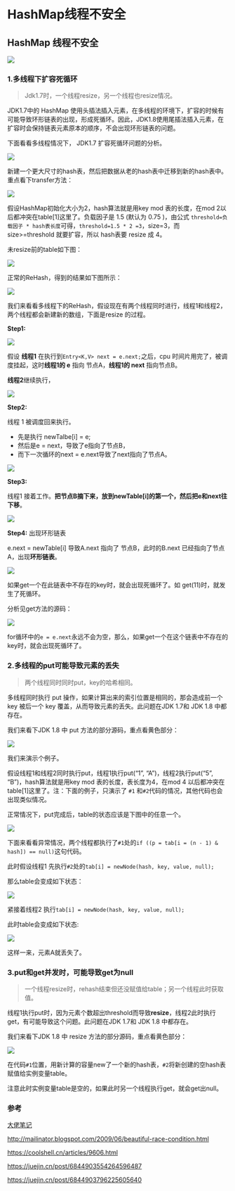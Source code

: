 # HashMap线程不安全

## HashMap 线程不安全

![](http://blog-img.coolsen.cn/img/HashMap%E4%B8%BA%E4%BB%80%E4%B9%88%E7%BA%BF%E7%A8%8B%E4%B8%8D%E5%AE%89%E5%85%A8.png)

### 1.多线程下扩容死循环

> Jdk1.7时，一个线程resize，另一个线程也resize情况。

JDK1.7中的 HashMap 使用头插法插入元素，在多线程的环境下，扩容的时候有可能导致环形链表的出现，形成死循环。因此，JDK1.8使用尾插法插入元素，在扩容时会保持链表元素原本的顺序，不会出现环形链表的问题。

下面看看多线程情况下， JDK1.7 扩容死循环问题的分析。

![](http://blog-img.coolsen.cn/img/resize1.png)

新建一个更大尺寸的hash表，然后把数据从老的hash表中迁移到新的hash表中。重点看下transfer方法：

![](http://blog-img.coolsen.cn/img/resize2.png)

假设HashMap初始化大小为2，hash算法就是用key mod 表的长度，在mod 2以后都冲突在table\[1]这里了。负载因子是 1.5 (默认为 0.75 )，由公式 `threshold=负载因子 * hash表长度`可得，`threshold=1.5 * 2 =3`，size=3，而 size>=threshold 就要扩容，所以 hash表要 resize 成 4。

未resize前的table如下图：

![](http://blog-img.coolsen.cn/img/map%E7%BA%BF%E7%A8%8B%E5%AE%89%E5%85%A8%E6%80%A7%E9%97%AE%E9%A2%98-%E7%AC%AC10%E9%A1%B5.png)

正常的ReHash，得到的结果如下图所示：

![](http://blog-img.coolsen.cn/img/map%E7%BA%BF%E7%A8%8B%E5%AE%89%E5%85%A8%E6%80%A7%E9%97%AE%E9%A2%98-%E7%AC%AC9%E9%A1%B5.png)

我们来看看多线程下的ReHash，假设现在有两个线程同时进行，线程1和线程2，两个线程都会新建新的数组，下面是resize 的过程。

**Step1:**

![](http://blog-img.coolsen.cn/img/carbon.png)

假设 **线程1** 在执行到`Entry<K,V> next = e.next;`之后，cpu 时间片用完了，被调度挂起，这时**线程1的 e** 指向 节点A，**线程1的 next** 指向节点B。

**线程2**继续执行，

![](http://blog-img.coolsen.cn/img/map%E7%BA%BF%E7%A8%8B%E5%AE%89%E5%85%A8%E6%80%A7%E9%97%AE%E9%A2%98-%E7%AC%AC1%E9%A1%B5.png)

**Step2:**

线程 1 被调度回来执行。

* 先是执行 newTalbe\[i] = e;
* 然后是e = next，导致了e指向了节点B，
* 而下一次循环的next = e.next导致了next指向了节点A。

![](http://blog-img.coolsen.cn/img/map%E7%BA%BF%E7%A8%8B%E5%AE%89%E5%85%A8%E6%80%A7%E9%97%AE%E9%A2%98-%E7%AC%AC2%E9%A1%B5.png)

**Step3:**

线程1 接着工作。**把节点B摘下来，放到newTable\[i]的第一个，然后把e和next往下移**。

![](http://blog-img.coolsen.cn/img/map%E7%BA%BF%E7%A8%8B%E5%AE%89%E5%85%A8%E6%80%A7%E9%97%AE%E9%A2%98-%E7%AC%AC3%E9%A1%B5.png)

**Step4:** 出现环形链表

e.next = newTable\[i] 导致A.next 指向了 节点B，此时的B.next 已经指向了节点A，出现**环形链表**。

![](http://blog-img.coolsen.cn/img/map%E7%BA%BF%E7%A8%8B%E5%AE%89%E5%85%A8%E6%80%A7%E9%97%AE%E9%A2%98-%E7%AC%AC4%E9%A1%B5.png)

如果get一个在此链表中不存在的key时，就会出现死循环了。如 get(11)时，就发生了死循环。

分析见get方法的源码：

![](http://blog-img.coolsen.cn/img/carbon1.png)

for循环中的`e = e.next`永远不会为空，那么，如果get一个在这个链表中不存在的key时，就会出现死循环了。

### 2.多线程的put可能导致元素的丢失

> 两个线程同时同时put，key的哈希相同。

多线程同时执行 put 操作，如果计算出来的索引位置是相同的，那会造成前一个 key 被后一个 key 覆盖，从而导致元素的丢失。此问题在JDK 1.7和 JDK 1.8 中都存在。

我们来看下JDK 1.8 中 put 方法的部分源码，重点看黄色部分：

![](http://blog-img.coolsen.cn/img/carbon4.png)

我们来演示个例子。

假设线程1和线程2同时执行put，线程1执行put(“1”, “A”)，线程2执行put(“5”, “B”)，hash算法就是用key mod 表的长度，表长度为4，在mod 4 以后都冲突在table\[1]这里了。注：下面的例子，只演示了 `#1` 和`#2`代码的情况，其他代码也会出现类似情况。

正常情况下，put完成后，table的状态应该是下图中的任意一个。

![](http://blog-img.coolsen.cn/img/map%E7%BA%BF%E7%A8%8B%E5%AE%89%E5%85%A8%E6%80%A7%E9%97%AE%E9%A2%98-%E7%AC%AC6%E9%A1%B5.png)

下面来看看异常情况，两个线程都执行了`#1`处的`if ((p = tab[i = (n - 1) & hash]) == null)`这句代码。

此时假设线程1 先执行`#2`处的`tab[i] = newNode(hash, key, value, null);`

那么table会变成如下状态：

![](http://blog-img.coolsen.cn/img/map%E7%BA%BF%E7%A8%8B%E5%AE%89%E5%85%A8%E6%80%A7%E9%97%AE%E9%A2%98-%E7%AC%AC7%E9%A1%B5.png)

紧接着线程2 执行`tab[i] = newNode(hash, key, value, null);`

此时table会变成如下状态:

![](http://blog-img.coolsen.cn/img/map%E7%BA%BF%E7%A8%8B%E5%AE%89%E5%85%A8%E6%80%A7%E9%97%AE%E9%A2%98-%E7%AC%AC8%E9%A1%B5.png)

这样一来，元素A就丢失了。

### 3.put和get并发时，可能导致get为null

> 一个线程resize时，rehash结束但还没赋值给table；另一个线程此时获取值。

线程1执行put时，因为元素个数超出threshold而导致**resize**，线程2此时执行get，有可能导致这个问题。此问题在JDK 1.7和 JDK 1.8 中都存在。

我们来看下JDK 1.8 中 resize 方法的部分源码，重点看黄色部分：

![](http://blog-img.coolsen.cn/img/carbon3.png)

在代码`#1`位置，用新计算的容量new了一个新的hash表，`#2`将新创建的空hash表赋值给实例变量table。

注意此时实例变量table是空的，如果此时另一个线程执行get，就会get出null。

### 参考

[大佬笔记](https://github.com/cosen1024/Java-Interview)

http://mailinator.blogspot.com/2009/06/beautiful-race-condition.html

https://coolshell.cn/articles/9606.html

https://juejin.cn/post/6844903554264596487

https://juejin.cn/post/6844903796225605640
